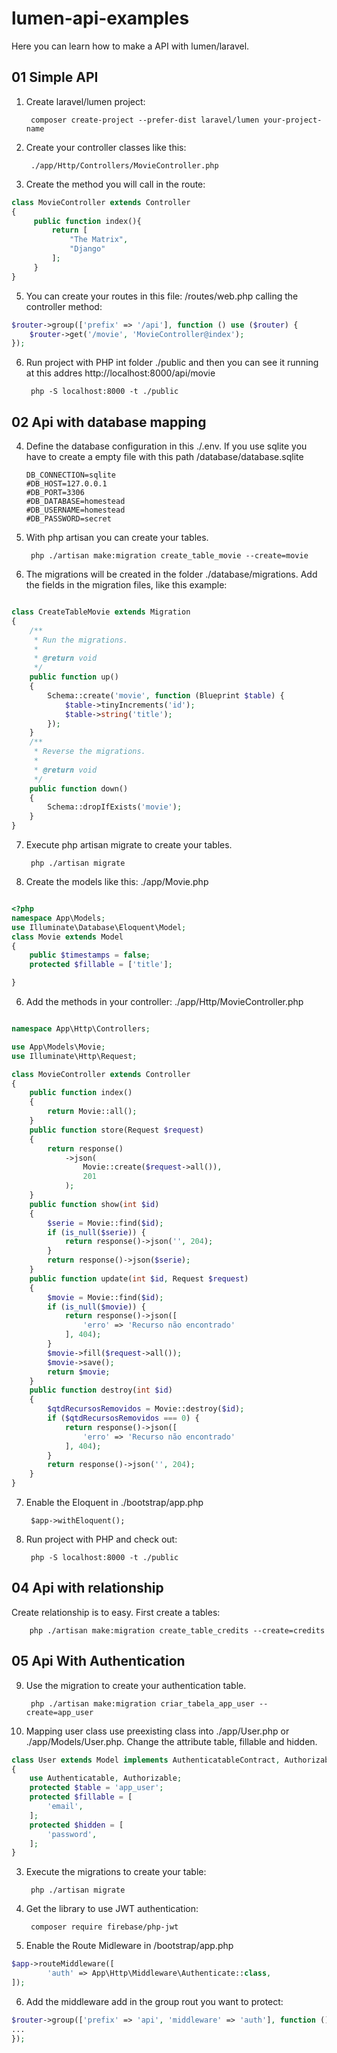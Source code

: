 # lumen-api-examples
Here you can learn how to make a API with lumen/laravel.


## 01 Simple API

1. Create laravel/lumen project: 

        composer create-project --prefer-dist laravel/lumen your-project-name

3. Create your controller classes like this:  

        ./app/Http/Controllers/MovieController.php

4. Create the method you will call in the route:
```php
class MovieController extends Controller
{
     public function index(){
         return [
             "The Matrix",
             "Django"
         ];
     }
}
```
5. You can create your routes in this file: /routes/web.php calling the controller method: 
```php
$router->group(['prefix' => '/api'], function () use ($router) {
    $router->get('/movie', 'MovieController@index');
});
```

6. Run project with PHP int folder ./public and then you can see it running at this addres http://localhost:8000/api/movie

        php -S localhost:8000 -t ./public


## 02 Api with database mapping


4.  Define the database configuration in this ./.env. If you use sqlite you have to create a empty file with this path /database/database.sqlite
    
        DB_CONNECTION=sqlite
        #DB_HOST=127.0.0.1
        #DB_PORT=3306
        #DB_DATABASE=homestead
        #DB_USERNAME=homestead
        #DB_PASSWORD=secret

5. With php artisan you can create your tables.

        php ./artisan make:migration create_table_movie --create=movie

6.  The migrations will be created in the folder ./database/migrations. Add the fields in the migration files, like this example: 
```php

class CreateTableMovie extends Migration
{
    /**
     * Run the migrations.
     *
     * @return void
     */
    public function up()
    {
        Schema::create('movie', function (Blueprint $table) {
            $table->tinyIncrements('id');
            $table->string('title');
        });
    }
    /**
     * Reverse the migrations.
     *
     * @return void
     */
    public function down()
    {
        Schema::dropIfExists('movie');
    }
}
```

7. Execute php artisan migrate to create your tables.  

        php ./artisan migrate

6. Create the models like this: ./app/Movie.php 
```php

<?php
namespace App\Models;
use Illuminate\Database\Eloquent\Model;
class Movie extends Model
{
    public $timestamps = false;
    protected $fillable = ['title'];

}

```
6. Add the methods in your controller: ./app/Http/MovieController.php 

```php

namespace App\Http\Controllers;

use App\Models\Movie;
use Illuminate\Http\Request;

class MovieController extends Controller
{
    public function index()
    {
        return Movie::all();
    }
    public function store(Request $request)
    {
        return response()
            ->json(
                Movie::create($request->all()),
                201
            );
    } 
    public function show(int $id)
    {
        $serie = Movie::find($id);
        if (is_null($serie)) {
            return response()->json('', 204);
        }
        return response()->json($serie);
    }
    public function update(int $id, Request $request)
    {
        $movie = Movie::find($id);
        if (is_null($movie)) {
            return response()->json([
                'erro' => 'Recurso não encontrado'
            ], 404);
        }
        $movie->fill($request->all());
        $movie->save();
        return $movie;
    }
    public function destroy(int $id)
    {
        $qtdRecursosRemovidos = Movie::destroy($id);
        if ($qtdRecursosRemovidos === 0) {
            return response()->json([
                'erro' => 'Recurso não encontrado'
            ], 404);
        }
        return response()->json('', 204);
    }
}
```

7. Enable the Eloquent in ./bootstrap/app.php

        $app->withEloquent();

8. Run project with PHP and check out:  

        php -S localhost:8000 -t ./public

## 04 Api with relationship

Create relationship is to easy. First create a tables: 

        php ./artisan make:migration create_table_credits --create=credits
## 05 Api With Authentication 

9. Use the migration to create your authentication table. 

        php ./artisan make:migration criar_tabela_app_user --create=app_user

3. Mapping user class use preexisting class into ./app/User.php or ./app/Models/User.php. 
Change the attribute table, fillable and hidden. 

```php
class User extends Model implements AuthenticatableContract, AuthorizableContract
{
    use Authenticatable, Authorizable;
    protected $table = 'app_user';
    protected $fillable = [
        'email',
    ];
    protected $hidden = [
        'password',
    ];
}
```
3. Execute the migrations to create your table: 

        php ./artisan migrate


4. Get the library to use JWT authentication:

        composer require firebase/php-jwt

5. Enable the Route Midleware in /bootstrap/app.php

```php
$app->routeMiddleware([
        'auth' => App\Http\Middleware\Authenticate::class,
]);
```

6. Add the middleware add in the group rout you want to protect: 

```php
$router->group(['prefix' => 'api', 'middleware' => 'auth'], function () use ($router) {
...
});
```
